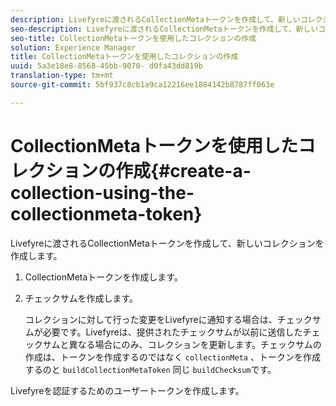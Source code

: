 ```yaml
---
description: Livefyreに渡されるCollectionMetaトークンを作成して、新しいコレクションを作成します。
seo-description: Livefyreに渡されるCollectionMetaトークンを作成して、新しいコレクションを作成します。
seo-title: CollectionMetaトークンを使用したコレクションの作成
solution: Experience Manager
title: CollectionMetaトークンを使用したコレクションの作成
uuid: 5a3e18e8-8568-45bb-9070- d0fa43dd819b
translation-type: tm+mt
source-git-commit: 5bf937c8cb1a9ca12216ee1884142b8787ff063e

---
```



# CollectionMetaトークンを使用したコレクションの作成{#create-a-collection-using-the-collectionmeta-token}

Livefyreに渡されるCollectionMetaトークンを作成して、新しいコレクションを作成します。

1. CollectionMetaトークンを作成します。
1. チェックサムを作成します。

   コレクションに対して行った変更をLivefyreに通知する場合は、チェックサムが必要です。Livefyreは、提供されたチェックサムが以前に送信したチェックサムと異なる場合にのみ、コレクションを更新します。チェックサムの作成は、トークンを作成するのではなく `collectionMeta` 、トークンを作成するのと `buildCollectionMetaToken` 同じ `buildChecksum`です。

Livefyreを認証するためのユーザートークンを作成します。